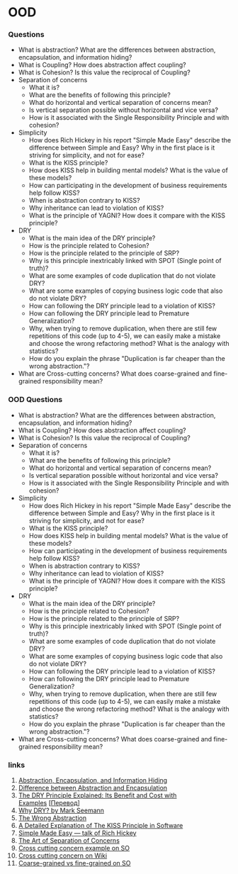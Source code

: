 # OOD

### Questions

* What is abstraction? What are the differences between abstraction, encapsulation, and information hiding?
* What is Coupling? How does abstraction affect coupling?
* What is Cohesion? Is this value the reciprocal of Coupling?
* Separation of concerns
    - What it is?
    - What are the benefits of following this principle?
    - What do horizontal and vertical separation of concerns mean?
    - Is vertical separation possible without horizontal and vice versa?
    - How is it associated with the Single Responsibility Principle and with cohesion?
* Simplicity
    - How does Rich Hickey in his report "Simple Made Easy" describe the difference between Simple and Easy? Why in the first place is it striving for simplicity, and not for ease?
    - What is the KISS principle?
    - How does KISS help in building mental models? What is the value of these models?
    - How can participating in the development of business requirements help follow KISS?
    - When is abstraction contrary to KISS?
    - Why inheritance can lead to violation of KISS?
    - What is the principle of YAGNI? How does it compare with the KISS principle?
* DRY
    - What is the main idea of ​​the DRY principle?
    - How is the principle related to Cohesion?
    - How is the principle related to the principle of SRP?
    - Why is this principle inextricably linked with SPOT (Single point of truth)?
    - What are some examples of code duplication that do not violate DRY?
    - What are some examples of copying business logic code that also do not violate DRY?
    - How can following the DRY principle lead to a violation of KISS?
    - How can following the DRY principle lead to Premature Generalization?
    - Why, when trying to remove duplication, when there are still few repetitions of this code (up to 4-5), we can easily make a mistake and choose the wrong refactoring method? What is the analogy with statistics?
    - How do you explain the phrase "Duplication is far cheaper than the wrong abstraction."?
* What are Cross-cutting concerns? What does coarse-grained and fine-grained responsibility mean?


### OOD Questions

* What is abstraction? What are the differences between abstraction, encapsulation, and information hiding?
* What is Coupling? How does abstraction affect coupling?
* What is Cohesion? Is this value the reciprocal of Coupling?
* Separation of concerns
    - What it is?
    - What are the benefits of following this principle?
    - What do horizontal and vertical separation of concerns mean?
    - Is vertical separation possible without horizontal and vice versa?
    - How is it associated with the Single Responsibility Principle and with cohesion?
* Simplicity
    - How does Rich Hickey in his report "Simple Made Easy" describe the difference between Simple and Easy? Why in the first place is it striving for simplicity, and not for ease?
    - What is the KISS principle?
    - How does KISS help in building mental models? What is the value of these models?
    - How can participating in the development of business requirements help follow KISS?
    - When is abstraction contrary to KISS?
    - Why inheritance can lead to violation of KISS?
    - What is the principle of YAGNI? How does it compare with the KISS principle?
* DRY
    - What is the main idea of ​​the DRY principle?
    - How is the principle related to Cohesion?
    - How is the principle related to the principle of SRP?
    - Why is this principle inextricably linked with SPOT (Single point of truth)?
    - What are some examples of code duplication that do not violate DRY?
    - What are some examples of copying business logic code that also do not violate DRY?
    - How can following the DRY principle lead to a violation of KISS?
    - How can following the DRY principle lead to Premature Generalization?
    - Why, when trying to remove duplication, when there are still few repetitions of this code (up to 4-5), we can easily make a mistake and choose the wrong refactoring method? What is the analogy with statistics?
    - How do you explain the phrase "Duplication is far cheaper than the wrong abstraction."?
* What are Cross-cutting concerns? What does coarse-grained and fine-grained responsibility mean?

### links

1. [Abstraction, Encapsulation, and Information Hiding](http://www.tonymarston.co.uk/php-mysql/abstraction.txt)
2. [Difference between Abstraction and Encapsulation](https://www.guru99.com/difference-between-abstraction-and-encapsulation.html#2)
3. [The DRY Principle Explained: Its Benefit and Cost with Examples](https://thevaluable.dev/dry-principle-explained/) [[Перевод](https://habr.com/ru/company/mailru/blog/349978/)]
4. [Why DRY? by Mark Seemann](https://blog.ploeh.dk/2014/08/07/why-dry/)
5. [The Wrong Abstraction](https://www.sandimetz.com/blog/2016/1/20/the-wrong-abstraction)
6. [A Detailed Explanation of The KISS Principle in Software](https://thevaluable.dev/kiss-principle-explained/)
7. [Simple Made Easy — talk of Rich Hickey](https://www.infoq.com/presentations/Simple-Made-Easy/)
8. [The Art of Separation of Concerns](http://aspiringcraftsman.com/2008/01/03/art-of-separation-of-concerns/)
9. [Cross cutting concern example on SO](https://stackoverflow.com/questions/23700540/cross-cutting-concern-example)
10. [Cross cutting concern on Wiki](https://en.wikipedia.org/wiki/Cross-cutting_concern)
11. [Coarse-grained vs fine-grained on SO](https://stackoverflow.com/questions/3766845/coarse-grained-vs-fine-grained)
